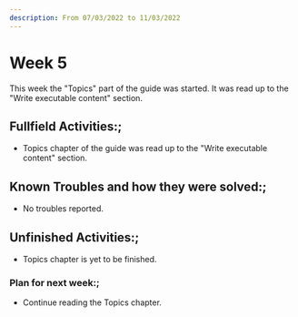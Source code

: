 ```yaml
---
description: From 07/03/2022 to 11/03/2022
---
```


# Week 5

This week the "Topics" part of the guide was started. It was read up to the
"Write executable content" section.

## Fullfield Activities:;

* Topics chapter of the guide was read up to the "Write executable content" section.

## Known Troubles and how they were solved:;

* No troubles reported.

## Unfinished Activities:;

* Topics chapter is yet to be finished.

### Plan for next week:;

* Continue reading the Topics chapter.
